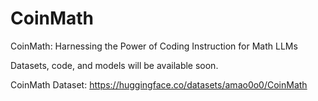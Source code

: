 # CoinMath
CoinMath: Harnessing the Power of Coding Instruction for Math LLMs

Datasets, code, and models will be available soon.

CoinMath Dataset: https://huggingface.co/datasets/amao0o0/CoinMath